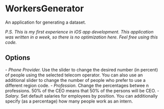 # WorkersGenerator
An application for generating a dataset.

*P.S. This is my first experience in iOS app development. This application was written in a week, so there is no optimization here. Feel free using this code.*
## Options
 *- Phone Provider.* 
 Use the slider to change the desired number (in percent) of people using the selected telecom operator. You can also use an additional slider to change the number of people who prefer to use a different region code.
 *- Profession.*
 Change the percentages betwee n professions. 50% of the CEO means that 50% of the persons will be CEO.
 *- Salary.*
 Set default salaries for employees by position. You can additionally specify (as a percentage) how many people work as an intern.
